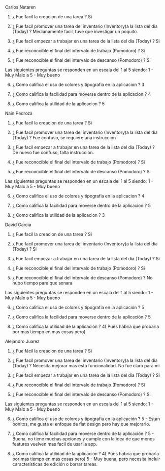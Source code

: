 Carlos Nataren

1. ¿ Fue facil la creacion de una tarea ?
Si

2. ¿ Fue facil promover una tarea del inventario (Inventory)a la lista del dia (Today) ?
Medianamente facil, tuve que investigar un poquito.

3. ¿ Fue facil empezar a trabajar en una tarea de la lista del dia (Today) ?
Si

4. ¿ Fue reconocible el final del intervalo de trabajo (Pomodoro) ?
Si

5. ¿ Fue reconocible el final del intervalo de descanso (Pomodoro) ?
Si

Las siguientes preguntas se responden en un escala del 1 al 5 siendo: 1 - Muy Malo a 5 - Muy bueno

6. ¿ Como califica el uso de colores y tipografia en la aplicacion ?
3

7. ¿ Como califica la facilidad para moverse dentro de la aplicacion ?
4

8. ¿ Como califica la utilidad de la aplicacion ?
5

Nain Pedroza

1. ¿ Fue facil la creacion de una tarea ?
Si

2. ¿ Fue facil promover una tarea del inventario (Inventory)a la lista del dia (Today) ?
Fue confuso, se requiere una instrucción 

3. ¿ Fue facil empezar a trabajar en una tarea de la lista del dia (Today) ?
De nuevo fue confuso, falta instrucción. 

4. ¿ Fue reconocible el final del intervalo de trabajo (Pomodoro) ?
Si

5. ¿ Fue reconocible el final del intervalo de descanso (Pomodoro) ?
Si

Las siguientes preguntas se responden en un escala del 1 al 5 siendo: 1 - Muy Malo a 5 - Muy bueno

6. ¿ Como califica el uso de colores y tipografia en la aplicacion ?
4

7. ¿ Como califica la facilidad para moverse dentro de la aplicacion ?
5

8. ¿ Como califica la utilidad de la aplicacion ?
3

David Garcia

1. ¿ Fue facil la creacion de una tarea ?
Si

2. ¿ Fue facil promover una tarea del inventario (Inventory)a la lista del dia (Today) ?
Si

3. ¿ Fue facil empezar a trabajar en una tarea de la lista del dia (Today) ?
Si

4. ¿ Fue reconocible el final del intervalo de trabajo (Pomodoro) ?
Si

5. ¿ Fue reconocible el final del intervalo de descanso (Pomodoro) ?
No hubo tiempo para que sonara

Las siguientes preguntas se responden en un escala del 1 al 5 siendo: 1 - Muy Malo a 5 - Muy bueno

6. ¿ Como califica el uso de colores y tipografía en la aplicación ?
5

7. ¿ Como califica la facilidad para moverse dentro de la aplicación ?
5

8. ¿ Como califica la utilidad de la aplicación ?
4( Pues habría que probarla por mas tiempo en mas cosas pero)

Alejandro Juarez

1. ¿ Fue fácil la creacion de una tarea ?
Si

2. ¿ Fue facil promover una tarea del inventario (Inventory)a la lista del dia (Today) ?
Necesita mejorar mas esta funcionalidad. No fue claro para mi

3. ¿ Fue facil empezar a trabajar en una tarea de la lista del dia (Today) ?
Si

4. ¿ Fue reconocible el final del intervalo de trabajo (Pomodoro) ?
Si

5. ¿ Fue reconocible el final del intervalo de descanso (Pomodoro) ?
Si

Las siguientes preguntas se responden en un escala del 1 al 5 siendo: 1 - Muy Malo a 5 - Muy bueno

6. ¿ Como califica el uso de colores y tipografia en la aplicación ?
5 - Estan bonitos, me gusta el enfoque de flat design pero hay que mejorarlo.

7. ¿ Como califica la facilidad para moverse dentro de la aplicación ?
5 - Buena, no tiene muchas opciones y cumple con la idea de que menos features vuelven mas facil de usar la app.

8. ¿ Como califica la utilidad de la aplicación ?
4( Pues habria que probarla por mas tiempo en mas cosas pero)
5 - Muy buena, pero necesita incluir características de edición o borrar tareas.

